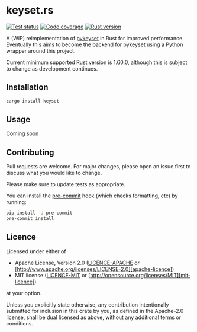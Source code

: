 # keyset.rs

[![Test status](https://img.shields.io/github/actions/workflow/status/staticintlucas/keyset-rs/test.yml?branch=main&label=tests&style=flat-square)][tests]
[![Code coverage](https://img.shields.io/codecov/c/gh/staticintlucas/keyset-rs?style=flat-square)][coverage]
[![Rust version](https://img.shields.io/badge/rust-1.60%2B-informational?style=flat-square)][rust version]

A (WIP) reimplementation of [pykeyset] in Rust for improved performance.
Eventually this aims to become the backend for pykeyset using a Python wrapper around this project.

Current minimum supported Rust version is 1.60.0, although this is subject to change as development continues.

[tests]: https://github.com/staticintlucas/keyset-rs/actions
[coverage]: https://codecov.io/gh/staticintlucas/keyset-rs
[rust version]: #readme
[pykeyset]: https://github.com/staticintlucas/pykeyset

## Installation

```sh
cargo install keyset
```

## Usage

Coming soon

## Contributing

Pull requests are welcome. For major changes, please open an issue first to discuss what you would like to change.

Please make sure to update tests as appropriate.

You can install the [pre-commit] hook (which checks formatting, etc) by running:

```sh
pip install -U pre-commit
pre-commit install
```

[pre-commit]: https://pre-commit.com/

## Licence

Licensed under either of

* Apache License, Version 2.0 ([LICENCE-APACHE](LICENCE-APACHE) or [http://www.apache.org/licenses/LICENSE-2.0][apache-licence])
* MIT license ([LICENCE-MIT](LICENCE-MIT) or [http://opensource.org/licenses/MIT][mit-licence])

at your option.

Unless you explicitly state otherwise, any contribution intentionally submitted for inclusion in
this crate by you, as defined in the Apache-2.0 license, shall be dual licensed as above, without
any additional terms or conditions.

[apache-licence]: http://www.apache.org/licenses/LICENSE-2.0
[mit-licence]: http://opensource.org/licenses/MIT
